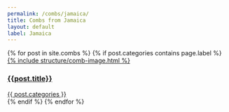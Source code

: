 ```yaml
---
permalink: /combs/jamaica/
title: Combs from Jamaica
layout: default
label: Jamaica
---
```

<div class="container mb-3">
  <div class="row">
  {% for post in site.combs %}
    {% if post.categories contains page.label %}
    <div class="col-md-4 mb-3">
      <div class="card h-100" >
        <a href="{{ post.url }}" class="stretched-link">
          {% include structure/comb-image.html %}
        </a>
        <div class="card-body">
          <h3 class="lead mt-2">
            <a href="{{ post.url }}" class="stretched-link">{{post.title}}</a>
          </h3>
          <a href="btn btn-info">{{ post.categories }}</a>
        </div>
      </div>
    </div>
    {% endif %}
  {% endfor %}
  </div>
</div>
